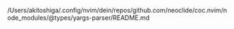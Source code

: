 /Users/akitoshiga/.config/nvim/dein/repos/github.com/neoclide/coc.nvim/node_modules/@types/yargs-parser/README.md